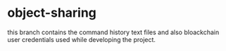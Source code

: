 # object-sharing

this branch contains the command history text files and also bloackchain user credentials used while developing the project.
